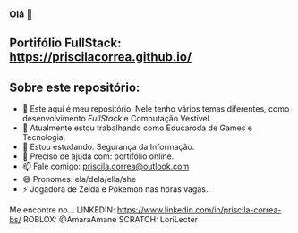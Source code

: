 ### Olá 👋

## Portifólio FullStack: https://priscilacorrea.github.io/

## Sobre este repositório:
 - 🌱 Este aqui é meu repositório. Nele tenho vários temas diferentes, 
como desenvolvimento *FullStack* e Computação Vestível.
 - 🔭 Atualmente estou trabalhando como Educaroda de Games e Tecnologia.
 - 🌱 Estou estudando: Segurança da Informação.
 - 🤔 Preciso de ajuda com: portifólio online.
 - 📫 Fale comigo: priscila.correa@outlook.com
 - 😄 Pronomes: ela/dela/ella/she
 - ⚡ Jogadora de Zelda e Pokemon nas horas vagas..

Me encontre no...
LINKEDIN: https://www.linkedin.com/in/priscila-correa-bs/
ROBLOX: @AmaraAmane
SCRATCH: LoriLecter
